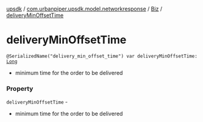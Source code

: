 [upsdk](../../index.md) / [com.urbanpiper.upsdk.model.networkresponse](../index.md) / [Biz](index.md) / [deliveryMinOffsetTime](./delivery-min-offset-time.md)

# deliveryMinOffsetTime

`@SerializedName("delivery_min_offset_time") var deliveryMinOffsetTime: `[`Long`](https://kotlinlang.org/api/latest/jvm/stdlib/kotlin/-long/index.html)
* minimum time for the order to be delivered

### Property

`deliveryMinOffsetTime` -
* minimum time for the order to be delivered
